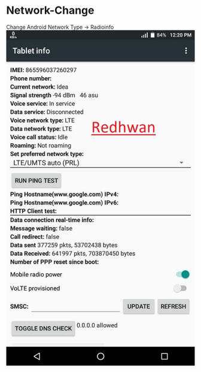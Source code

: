# Network-Change
Change Android Network Type -> Radioinfo
![Alt text](https://github.com/redhwan2020/Network-Change/blob/main/screen.jpg?raw=true "")
